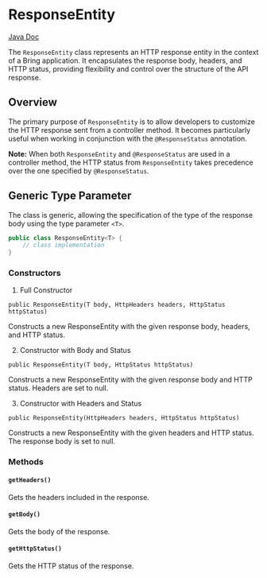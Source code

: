 # ResponseEntity 

[Java Doc](https://yevgendemotestorganization.github.io/bring-web-javadoc/com/bobocode/bring/web/servlet/http/ResponseEntity.html)

The `ResponseEntity` class represents an HTTP response entity in the context of a Bring application. It encapsulates the response body, headers, and HTTP status, providing flexibility and control over the structure of the API response.

## Overview

The primary purpose of `ResponseEntity` is to allow developers to customize the HTTP response sent from a controller method. It becomes particularly useful when working in conjunction with the `@ResponseStatus` annotation.

**Note:** When both `ResponseEntity` and `@ResponseStatus` are used in a controller method, the HTTP status from `ResponseEntity` takes precedence over the one specified by `@ResponseStatus`.

## Generic Type Parameter

The class is generic, allowing the specification of the type of the response body using the type parameter `<T>`.

```java
public class ResponseEntity<T> {
    // class implementation
}
```

### Constructors

1. Full Constructor
```
public ResponseEntity(T body, HttpHeaders headers, HttpStatus httpStatus)
```
Constructs a new ResponseEntity with the given response body, headers, and HTTP status.

2. Constructor with Body and Status
```
public ResponseEntity(T body, HttpStatus httpStatus)
```
Constructs a new ResponseEntity with the given response body and HTTP status. Headers are set to null.

3. Constructor with Headers and Status
```
public ResponseEntity(HttpHeaders headers, HttpStatus httpStatus)
```
Constructs a new ResponseEntity with the given headers and HTTP status. The response body is set to null.

### Methods

#### `getHeaders()`
Gets the headers included in the response.

#### `getBody()`
Gets the body of the response.

#### `getHttpStatus()`
Gets the HTTP status of the response.